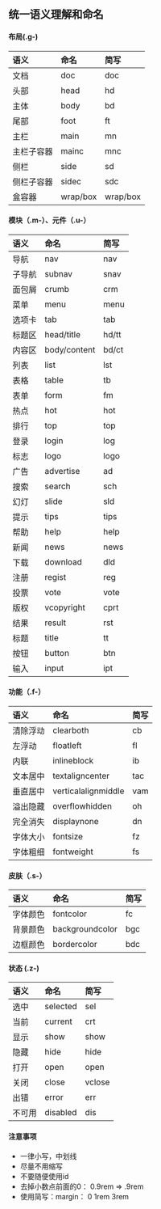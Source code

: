 
## 统一语义理解和命名
#### 布局(.g-)

|语义	|命名	|简写 |
|:-------- |:----- |:---- |
|文档	|doc	|doc
|头部	|head	|hd
|主体	|body	|bd
|尾部	|foot	|ft
|主栏	|main	|mn
|主栏子容器	|mainc	|mnc
|侧栏	|side	|sd
|侧栏子容器	|sidec	|sdc
|盒容器	|wrap/box	|wrap/box

#### 模块（.m-）、元件（.u-）

|语义	|命名	|简写
|:-------- |:----- |:---- |
|导航	|nav	|nav
|子导航	|subnav	|snav
|面包屑	|crumb	|crm
|菜单	|menu	|menu
|选项卡	|tab	|tab
|标题区	|head/title	|hd/tt
|内容区	|body/content	|bd/ct
|列表	|list	|lst
|表格	|table	|tb
|表单	|form	|fm
|热点	|hot	|hot
|排行	|top	|top
|登录	|login	|log
|标志	|logo	|logo
|广告	|advertise	|ad
|搜索	|search	|sch
|幻灯	|slide	|sld
|提示	|tips	|tips
|帮助	|help	|help
|新闻	|news	|news
|下载	|download	|dld
|注册	|regist	|reg
|投票	|vote	|vote
|版权	|vcopyright	|cprt
|结果	|result	|rst
|标题	|title |tt
|按钮	|button	|btn
|输入	|input	|ipt

#### 功能（.f-）

|语义	|命名	|简写
|:-------- |:----- |:---- |
|清除浮动	|clearboth	|cb
|左浮动	|floatleft |fl
|内联	|inlineblock	|ib
|文本居中	|textaligncenter	|tac
|垂直居中	|verticalalignmiddle	|vam
|溢出隐藏	|overflowhidden	|oh
|完全消失	|displaynone	|dn
|字体大小	|fontsize	|fz
|字体粗细	|fontweight	|fs

#### 皮肤（.s-）

|语义	|命名	|简写
|:-------- |:----- |:---- |
|字体颜色	|fontcolor	|fc
|背景颜色	|backgroundcolor	|bgc
|边框颜色	|bordercolor	|bdc

#### 状态 (.z-)

|语义	|命名	|简写
|:-------- |:----- |:---- |
|选中	|selected	|sel
|当前	|current	|crt
|显示	|show	|show
|隐藏	|hide	|hide
|打开	|open	|open
|关闭	|close |vclose
|出错	|error	|err
|不可用	|disabled	|dis

#### 注意事项

 + 一律小写，中划线
 + 尽量不用缩写
 + 不要随便使用id
 + 去掉小数点前面的0： 0.9rem => .9rem
 + 使用简写：margin： 0 1rem 3rem